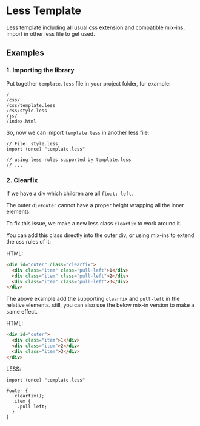 Less Template
=============

Less template including all usual css extension and compatible mix-ins, import in other less file to get used.

Examples
--------

### 1. Importing the library

Put together `template.less` file in your project folder, for example:

```
/
/css/
/css/template.less
/css/style.less
/js/
/index.html
```

So, now we can import `template.less` in another less file:

```less
// File: style.less
import (once) "template.less"

// using less rules supported by template.less
// ...
```

### 2. Clearfix

If we have a div which children are all `float: left`. 

The outer `div#outer` cannot have a proper height wrapping all the inner elements.

To fix this issue, we make a new less class `clearfix` to work around it.

You can add this class directly into the outer div, or using mix-ins to extend the css rules of it:

HTML:

```html
<div id="outer" class="clearfix">
  <div class="item" class="pull-left">1</div>
  <div class="item" class="pull-left">2</div>
  <div class="item" class="pull-left">3</div>
</div>
```

The above example add the supporting `clearfix` and `pull-left` in the relative elements.
still, you can also use the below mix-in version to make a same effect.

HTML:

```html
<div id="outer">
  <div class="item">1</div>
  <div class="item">2</div>
  <div class="item">3</div>
</div>
```

LESS:

```less
import (once) "template.less"

#outer {
  .clearfix();
  .item {
    .pull-left;
  }
}
```
